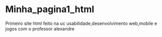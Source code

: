 # Minha_pagina1_html
Primeiro site html feito na uc usabilidade,desenvolvimento web,mobile e jogos com o professor alexandre
